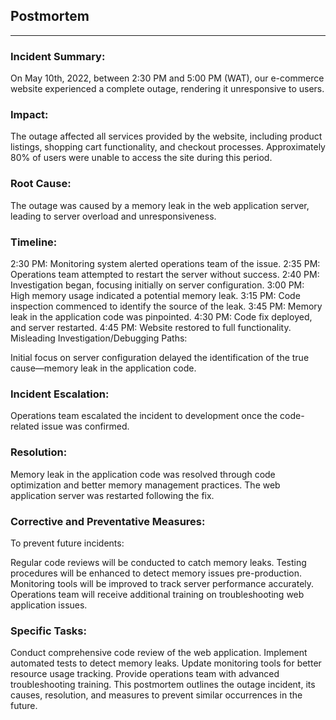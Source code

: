 ## Postmortem
---

### Incident Summary:

On May 10th, 2022, between 2:30 PM and 5:00 PM (WAT), our e-commerce website experienced a complete outage, rendering it unresponsive to users.

### Impact:

The outage affected all services provided by the website, including product listings, shopping cart functionality, and checkout processes. Approximately 80% of users were unable to access the site during this period.

### Root Cause:

The outage was caused by a memory leak in the web application server, leading to server overload and unresponsiveness.

### Timeline:

2:30 PM: Monitoring system alerted operations team of the issue.
2:35 PM: Operations team attempted to restart the server without success.
2:40 PM: Investigation began, focusing initially on server configuration.
3:00 PM: High memory usage indicated a potential memory leak.
3:15 PM: Code inspection commenced to identify the source of the leak.
3:45 PM: Memory leak in the application code was pinpointed.
4:30 PM: Code fix deployed, and server restarted.
4:45 PM: Website restored to full functionality.
Misleading Investigation/Debugging Paths:

Initial focus on server configuration delayed the identification of the true cause—memory leak in the application code.

### Incident Escalation:

Operations team escalated the incident to development once the code-related issue was confirmed.

### Resolution:

Memory leak in the application code was resolved through code optimization and better memory management practices. The web application server was restarted following the fix.

### Corrective and Preventative Measures:

To prevent future incidents:

Regular code reviews will be conducted to catch memory leaks.
Testing procedures will be enhanced to detect memory issues pre-production.
Monitoring tools will be improved to track server performance accurately.
Operations team will receive additional training on troubleshooting web application issues.
### Specific Tasks:

Conduct comprehensive code review of the web application.
Implement automated tests to detect memory leaks.
Update monitoring tools for better resource usage tracking.
Provide operations team with advanced troubleshooting training.
This postmortem outlines the outage incident, its causes, resolution, and measures to prevent similar occurrences in the future.